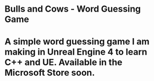 <h1>Bulls and Cows - Word Guessing Game<h1>
<p>A simple word guessing game I am making in Unreal Engine 4 to learn C++ and UE. Available in the Microsoft Store soon.<p>
  
